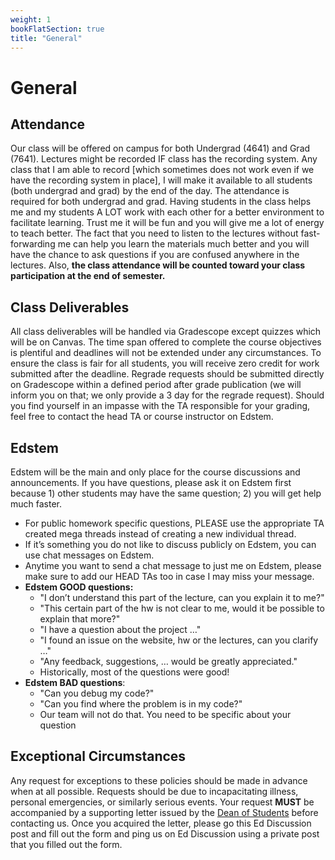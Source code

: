 ```yaml
---
weight: 1
bookFlatSection: true
title: "General"
---
```


# General

## Attendance

Our class will be offered on campus for both Undergrad (4641) and Grad (7641). Lectures might be recorded IF class has the recording system. Any class that I am able to record [which sometimes does not work even if we have the recording system in place], I will make it available to all students (both undergrad and grad) by the end of the day. The attendance is required for both undergrad and grad. Having students in the class helps me and my students A LOT work with each other for a better environment to facilitate learning. Trust me it will be fun and you will give me a lot of energy to teach better. The fact that you need to listen to the lectures without fast-forwarding me can help you learn the materials much better and you will have the chance to ask questions if you are confused anywhere in the lectures. Also, **the class attendance will be counted toward your class participation at the end of semester.**

## Class Deliverables

All class deliverables will be handled via Gradescope except quizzes which will be on Canvas. The time span offered to complete the course objectives is plentiful and deadlines will not be extended under any circumstances. To ensure the class is fair for all students, you will receive zero credit for work submitted after the deadline. Regrade requests should be submitted directly on Gradescope within a defined period after grade publication (we will inform you on that; we only provide a 3 day for the regrade request). Should you find yourself in an impasse with the TA responsible for your grading, feel free to contact the head TA or course instructor on Edstem.

## Edstem

Edstem will be the main and only place for the course discussions and announcements. If you have questions, please ask it on Edstem first because 1) other students may have the same question; 2) you will get help much faster.

- For public homework specific questions, PLEASE use the appropriate TA created mega threads instead of creating a new individual thread.
- If it’s something you do not like to discuss publicly on Edstem, you can use chat messages on Edstem.
- Anytime you want to send a chat message to just me on Edstem, please make sure to add our HEAD TAs too in case I may miss your message.
- **Edstem GOOD questions:**
  - "I don’t understand this part of the lecture, can you explain it to me?"
  - "This certain part of the hw is not clear to me, would it be possible to explain that more?"
  - "I have a question about the project …"
  - "I found an issue on the website, hw or the lectures, can you clarify …"
  - "Any feedback, suggestions, … would be greatly appreciated."
  - Historically, most of the questions were good!
- **Edstem BAD questions**:
  - "Can you debug my code?"
  - "Can you find where the problem is in my code?"
  - Our team will not do that. You need to be specific about your question

## Exceptional Circumstances

Any request for exceptions to these policies should be made in advance when at all possible. Requests should be due to incapacitating illness, personal emergencies, or similarly serious events. Your request **MUST** be accompanied by a supporting letter issued by the [Dean of Students](https://studentlife.gatech.edu/request-assistance) before contacting us. Once you acquired the letter, please go this Ed Discussion post and fill out the form and ping us on Ed Discussion using a private post that you filled out the form.

